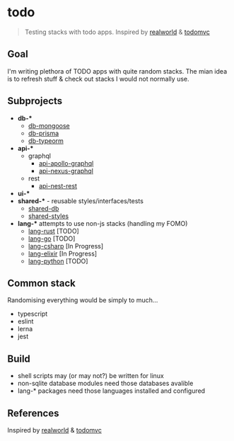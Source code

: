 # todo

> Testing stacks with todo apps. Inspired by [realworld](https://github.com/gothinkster/realworld) & [todomvc](https://github.com/tastejs/todomvc)

## Goal

I'm writing plethora of TODO apps with quite random stacks. The mian idea is to refresh stuff & check out stacks I would not normally use.

## Subprojects

- **db-\***
  - [db-mongoose]('./packages/db-mongoose/README.md')
  - [db-prisma]('./packages/db-mongoose/README.md')
  - [db-typeorm]('./packages/db-mongoose/README.md')
- **api-\***
  - graphql
    - [api-apollo-graphql]('./packages/api-apollo-graphql/README.md')
    - [api-nexus-graphql]('./packages/api-nest-rest/README.md')
  - rest
    - [api-nest-rest]('./packages/api-nest-rest/README.md')
- **ui-\***
- **shared-\*** - reusable styles/interfaces/tests
  - [shared-db]('./packages/shared-db/README.md')
  - [shared-styles]('./packages/shared-styles/README.md')
- **lang-\*** attempts to use non-js stacks (handling my FOMO)
  - [lang-rust]('./packages/lang-rest/README.md') [TODO]
  - [lang-go]('./packages/lang-go/README.md') [TODO]
  - [lang-csharp]('./packages/lang-csharp/README.md') [In Progress]
  - [lang-elixir]('./packages/lang-elixir/README.md') [In Progress]
  - [lang-python]('./packages/lang-python/README.md') [TODO]

## Common stack

Randomising everything would be simply to much...

- typescript
- eslint
- lerna
- jest

## Build

- shell scripts may (or may not?) be written for linux
- non-sqlite database modules need those databases avalible
- lang-\* packages need those languages installed and configured

## References

Inspired by [realworld](https://github.com/gothinkster/realworld) & [todomvc](https://github.com/tastejs/todomvc)

